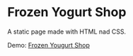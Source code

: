 # Frozen Yogurt Shop

A static page made with HTML nad CSS.

Demo: <a href="cold-comfort.surge.sh">Frozen Yougurt Shop</a>
